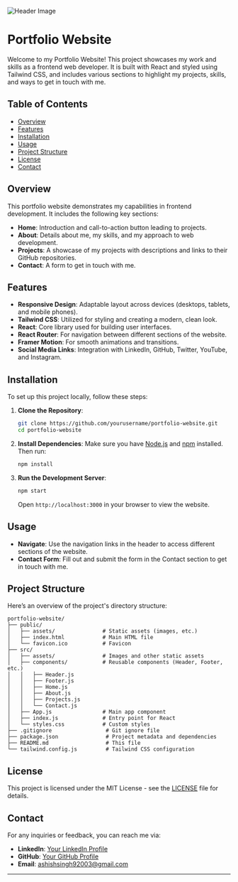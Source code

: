![Header Image](assets/portfolioImg.png)

# Portfolio Website

Welcome to my Portfolio Website! This project showcases my work and skills as a frontend web developer. It is built with React and styled using Tailwind CSS, and includes various sections to highlight my projects, skills, and ways to get in touch with me.

## Table of Contents

- [Overview](#overview)
- [Features](#features)
- [Installation](#installation)
- [Usage](#usage)
- [Project Structure](#project-structure)
- [License](#license)
- [Contact](#contact)

## Overview

This portfolio website demonstrates my capabilities in frontend development. It includes the following key sections:

- **Home**: Introduction and call-to-action button leading to projects.
- **About**: Details about me, my skills, and my approach to web development.
- **Projects**: A showcase of my projects with descriptions and links to their GitHub repositories.
- **Contact**: A form to get in touch with me.

## Features

- **Responsive Design**: Adaptable layout across devices (desktops, tablets, and mobile phones).
- **Tailwind CSS**: Utilized for styling and creating a modern, clean look.
- **React**: Core library used for building user interfaces.
- **React Router**: For navigation between different sections of the website.
- **Framer Motion**: For smooth animations and transitions.
- **Social Media Links**: Integration with LinkedIn, GitHub, Twitter, YouTube, and Instagram.

## Installation

To set up this project locally, follow these steps:

1. **Clone the Repository**:

   ```bash
   git clone https://github.com/yourusername/portfolio-website.git
   cd portfolio-website
   ```

2. **Install Dependencies**:
   Make sure you have [Node.js](https://nodejs.org/) and [npm](https://www.npmjs.com/) installed. Then run:

   ```bash
   npm install
   ```

3. **Run the Development Server**:
   ```bash
   npm start
   ```
   Open `http://localhost:3000` in your browser to view the website.

## Usage

- **Navigate**: Use the navigation links in the header to access different sections of the website.
- **Contact Form**: Fill out and submit the form in the Contact section to get in touch with me.

## Project Structure

Here’s an overview of the project's directory structure:

```
portfolio-website/
├── public/
│   ├── assets/               # Static assets (images, etc.)
│   ├── index.html            # Main HTML file
│   └── favicon.ico           # Favicon
├── src/
│   ├── assets/               # Images and other static assets
│   ├── components/           # Reusable components (Header, Footer, etc.)
│   │   ├── Header.js
│   │   ├── Footer.js
│   │   ├── Home.js
│   │   ├── About.js
│   │   ├── Projects.js
│   │   └── Contact.js
│   ├── App.js                # Main app component
│   ├── index.js              # Entry point for React
│   └── styles.css            # Custom styles
├── .gitignore                 # Git ignore file
├── package.json               # Project metadata and dependencies
├── README.md                  # This file
└── tailwind.config.js         # Tailwind CSS configuration
```

## License

This project is licensed under the MIT License - see the [LICENSE](LICENSE) file for details.

## Contact

For any inquiries or feedback, you can reach me via:

- **LinkedIn**: [Your LinkedIn Profile](https://www.linkedin.com/in/ashish-singh-48a41724a/)
- **GitHub**: [Your GitHub Profile](https://github.com/rigsutra)
- **Email**: ashishsingh92003@gmail.com

---
